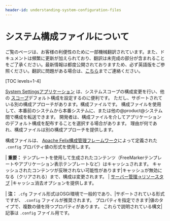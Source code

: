 ```yaml
---
header-id: understanding-system-configuration-files
---
```


# システム構成ファイルについて

<p class="alert alert-info"><span class="wysiwyg-color-blue120">ご覧のページは、お客様の利便性のために一部機械翻訳されています。また、ドキュメントは頻繁に更新が加えられており、翻訳は未完成の部分が含まれることをご了承ください。最新情報は都度公開されておりますため、必ず英語版をご参照ください。翻訳に問題がある場合は、<a href="mailto:support-content-jp@liferay.com">こちら</a>までご連絡ください。</span></p>

[TOC levels=1-4]

[System Settingsアプリケーション](/docs/7-1/user/-/knowledge_base/u/system-settings) は、システムスコープの構成変更を行い、他の [スコープ](/docs/7-1/user/-/knowledge_base/u/setting-up#configuration-scope)デフォルト構成を設定するのに便利です。 ただし、サポートされている別の構成アプローチがあります。構成ファイルです。 構成ファイルを使用して、本番前のシステムから本番システムに、または他の@product@システム間で構成を転送できます。 開発者は、構成ファイルを介してアプリケーションのデフォルト構成を配布することを選択する場合があります。 理由が何であれ、構成ファイルは別の構成アプローチを提供します。

構成ファイルは、 [Apache Felix構成管理フレームワーク](http://felix.apache.org/documentation/subprojects/apache-felix-config-admin.html)によって定義された `.config` プロパティ値の形式を使用します。

| **重要：** テンプレートを使用して生成されたコンテンツ（FreeMarkerテンプレートやアプリケーション表示テンプレートなど）はキャッシュされます。 キャッシュされたコンテンツが反映されない可能性があります|キャッシュが無効になる（クリアされる）まで、構成は変更されます。 | [サーバー管理→リソースタブ](/docs/7-1/user/-/knowledge_base/u/server-administration-resources) |キャッシュ消去オプションを提供します。

| **注：** `.cfg` ファイル形式はOSGi環境で一般的であり、|サポートされている形式ですが、 `.config` ファイルが推奨されます。 プロパティを指定できます|値のタイプで、複数の値を持つプロパティがあります。 これらで説明されている構文|記事は `.config` ファイル用です。
